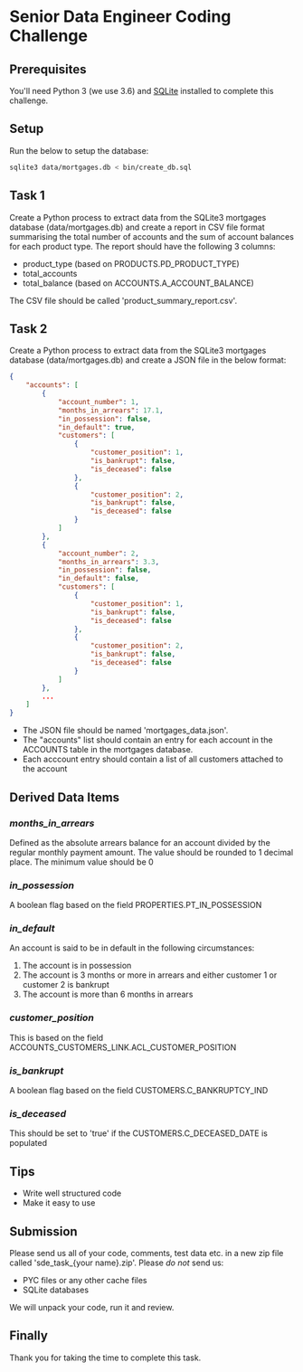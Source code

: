 # Senior Data Engineer Coding Challenge
## Prerequisites
You'll need Python 3 (we use 3.6) and [SQLite](https://www.sqlite.org/index.html) installed to complete this challenge.
## Setup
Run the below to setup the database:
```bash
sqlite3 data/mortgages.db < bin/create_db.sql
```
## Task 1
Create a Python process to extract data from the SQLite3 mortgages database (data/mortgages.db) and create a report in CSV file format summarising the total number of accounts and the sum of account balances for each product type. The report should have the following 3 columns:

- product_type (based on PRODUCTS.PD_PRODUCT_TYPE)
- total_accounts
- total_balance (based on ACCOUNTS.A_ACCOUNT_BALANCE)

The CSV file should be called 'product_summary_report.csv'.

## Task 2
Create a Python process to extract data from the SQLite3 mortgages database (data/mortgages.db) and create a JSON file in the below format:
```JSON
{
    "accounts": [
        {
            "account_number": 1,
            "months_in_arrears": 17.1,
            "in_possession": false,
            "in_default": true,
            "customers": [
                {
                    "customer_position": 1,
                    "is_bankrupt": false,
                    "is_deceased": false
                },
                {
                    "customer_position": 2,
                    "is_bankrupt": false,
                    "is_deceased": false
                }
            ]
        },
        {
            "account_number": 2,
            "months_in_arrears": 3.3,
            "in_possession": false,
            "in_default": false,
            "customers": [
                {
                    "customer_position": 1,
                    "is_bankrupt": false,
                    "is_deceased": false
                },
                {
                    "customer_position": 2,
                    "is_bankrupt": false,
                    "is_deceased": false
                }
            ]
        },
        ...
    ]
}
```
- The JSON file should be named 'mortgages_data.json'.
- The "accounts" list should contain an entry for each account in the ACCOUNTS table in the mortgages database.
- Each acccount entry should contain a list of all customers attached to the account

## Derived Data Items
### _months_in_arrears_
Defined as the absolute arrears balance for an account divided by the regular monthly payment amount. The value should be rounded to 1 decimal place. The minimum value should be 0
### _in_possession_
A boolean flag based on the field PROPERTIES.PT_IN_POSSESSION
### _in_default_
An account is said to be in default in the following circumstances:
1. The account is in possession
2. The account is 3 months or more in arrears and either customer 1 or customer 2 is bankrupt
3. The account is more than 6 months in arrears
### _customer_position_
This is based on the field ACCOUNTS_CUSTOMERS_LINK.ACL_CUSTOMER_POSITION
### _is_bankrupt_
A boolean flag based on the field CUSTOMERS.C_BANKRUPTCY_IND
### _is_deceased_
This should be set to 'true' if the CUSTOMERS.C_DECEASED_DATE is populated
## Tips
- Write well structured code
- Make it easy to use

## Submission
Please send us all of your code, comments, test data etc. in a new zip file called 'sde_task_{your name}.zip'. Please _do not_ send us:
- PYC files or any other cache files
- SQLite databases

We will unpack your code, run it and review.

## Finally
Thank you for taking the time to complete this task.
